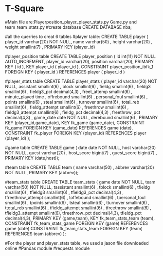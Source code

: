 # T-Square
#Main file are:Playerposition_player_player_stats.py Game.py and team_team_stats.py
#create database
CREATE DATABASE nba;

#all the querries to creat 6 tables
#player table:
CREATE TABLE player (
  player_id varchar(20) NOT NULL,
  name varchar(50) ,
  height varchar(20) ,
  weight smallint(7) ,
  PRIMARY KEY (player_id)

#player_position table
CREATE TABLE  player_position  (
   id  int(11) NOT NULL AUTO_INCREMENT,
   player_id  varchar(20),
   position  varchar(20),
  PRIMARY KEY ( id ),
  KEY  player_id  ( player_id ),
  CONSTRAINT  player_position_ibfk_1  FOREIGN KEY ( player_id ) REFERENCES  player  ( player_id )

#player_stats table
CREATE TABLE player_stats (
  player_id varchar(20) NOT NULL,
  assistant smallint(6) ,
  block smallint(6) ,
  fieldg smallint(6) ,
  fieldg3 smallint(6) ,
  fieldg3_pct decimal(4,3) ,
  freet_attemp smallint(6) ,
  minute_played time ,
  offrebound smallint(6) ,
  personal_foul smallint(6) ,
  points smallint(6) ,
  steal smallint(6) ,
  turnover smallint(6) ,
  total_reb smallint(6) ,
  fieldg_attempt smallint(6) ,
  freethrow smallint(6) ,
  fieldg3_attempt smallint(6) ,
  fieldg_pct decimal(4,3) ,
  freethrow_pct decimal(4,3) ,
  game_date date NOT NULL,
  derebound smallint(6) ,
  PRIMARY KEY (player_id,game_date),
  KEY fk_game (game_date),
  CONSTRAINT fk_game FOREIGN KEY (game_date) REFERENCES game (date),
  CONSTRAINT fk_player FOREIGN KEY (player_id) REFERENCES player (player_id)
);


#game table
CREATE TABLE game (
 date date NOT NULL,
 host varchar(20) NOT NULL,
 guest varchar(20) ,
 host_score bigint(7) ,
 guest_score bigint(7) ,
 PRIMARY KEY (date,host));


#team table
CREATE TABLE team (
 name varchar(50) ,
 abbrev varchar(20) NOT NULL,
 PRIMARY KEY (abbrev));


#team_stats table
CREATE TABLE team_stats (
  game date NOT NULL,
  team varchar(50) NOT NULL,
  tassistant smallint(6) ,
  tblock smallint(6) ,
  tfieldg smallint(6) ,
  tfieldg3 smallint(6) ,
  tfieldg3_pct decimal(4,3) ,
  tfreethrow_attempt smallint(6) ,
  toffebound smallint(6) ,
  tpersonal_foul smallint(6) ,
  tpoints smallint(6) ,
  tsteal smallint(6) ,
  tturnover smallint(6) ,
  ttotal_reb smallint(6) ,
  tfieldg_attempt smallint(6) ,
  tfreethrow smallint(6) ,
  tfieldg3_attempt smallint(6),
  tfreethrow_pct decimal(4,3),
  tfieldg_pct decimal(4,3),
  PRIMARY KEY (game,team),
  KEY fk_team_stats_team (team),
  CONSTRAINT fk_team_stats_game FOREIGN KEY (game) REFERENCES game (date)
  CONSTRAINT fk_team_stats_team FOREIGN KEY (team) REFERENCES team (abbrev)
);

#For the player and player_stats table, we used a jason file downloaded online 
#Pandas module
#requests module
